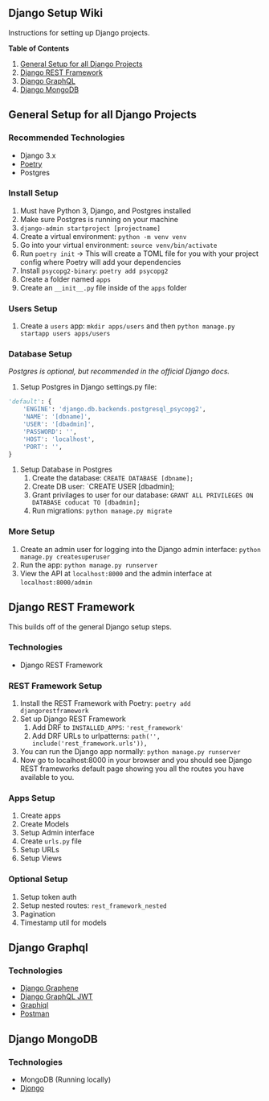 ## Django Setup Wiki

Instructions for setting up Django projects.

**Table of Contents**

1. [General Setup for all Django Projects](#general-setup-for-all-django-projects)
2. [Django REST Framework](#django-rest-framework)
3. [Django GraphQL](#django-graphql)
4. [Django MongoDB](#django-mongodb)

## General Setup for all Django Projects

### Recommended Technologies

- Django 3.x
- [Poetry](https://python-poetry.org/docs/cli/#install)
- Postgres

### Install Setup

1. Must have Python 3, Django, and Postgres installed
2. Make sure Postgres is running on your machine
3. `django-admin startproject [projectname]`
4. Create a virtual environment: `python -m venv venv`
5. Go into your virtual environment: `source venv/bin/activate`
6. Run `poetry init` -> This will create a TOML file for you with your project config where Poetry will add your dependencies
7. Install `psycopg2-binary`: `poetry add psycopg2`
8. Create a folder named `apps`
9. Create an `__init__.py` file inside of the `apps` folder

### Users Setup

1. Create a `users` app: `mkdir apps/users` and then `python manage.py startapp users apps/users`

### Database Setup

*Postgres is optional, but recommended in the official Django docs.*

1. Setup Postgres in Django settings.py file:

``` python
'default': {
    'ENGINE': 'django.db.backends.postgresql_psycopg2',
    'NAME': '[dbname]',
    'USER': '[dbadmin]',
    'PASSWORD': '',
    'HOST': 'localhost',
    'PORT': '',
}
```
1. Setup Database in Postgres
    1. Create the database: `CREATE DATABASE [dbname];`
    1. Create DB user: `CREATE USER [dbadmin];
    1. Grant privilages to user for our database: `GRANT ALL PRIVILEGES ON DATABASE coducat TO [dbadmin];`
    1. Run migrations: `python manage.py migrate`

### More Setup

1. Create an admin user for logging into the Django admin interface: `python manage.py createsuperuser`
1. Run the app: `python manage.py runserver`
1. View the API at `localhost:8000` and the admin interface at `localhost:8000/admin`

## Django REST Framework

This builds off of the general Django setup steps.

### Technologies

- Django REST Framework
    
### REST Framework Setup

1. Install the REST Framework with Poetry: `poetry add djangorestframework`
1. Set up Django REST Framework
    1. Add DRF to `INSTALLED_APPS`: `'rest_framework'`
    1. Add DRF URLs to urlpatterns: `path('', include('rest_framework.urls')),`
1. You can run the Django app normally: `python manage.py runserver`
1. Now go to localhost:8000 in your browser and you should see Django REST frameworks default page showing you all the routes you have available to you.

### Apps Setup

1. Create apps
1. Create Models
1. Setup Admin interface
1. Create `urls.py` file
1. Setup URLs
1. Setup Views

### Optional Setup

1. Setup token auth
1. Setup nested routes: `rest_framework_nested`
1. Pagination
1. Timestamp util for models

## Django Graphql

### Technologies

- [Django Graphene](https://github.com/graphql-python/graphene-django)
- [Django GraphQL JWT](https://github.com/flavors/django-graphql-jwt)
- [Graphiql](https://github.com/graphql/graphiql)
- [Postman](https://www.postman.com/graphql)

## Django MongoDB

### Technologies

- MongoDB (Running locally)
- [Djongo](https://www.djongomapper.com/get-started)
